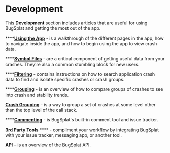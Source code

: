 # Development

This **Development** section includes articles that are useful for using BugSplat and getting the most out of the app. &#x20;

****[**Using the App**](using-the-app.md) - is a walkthrough of the different pages in the app, how to navigate inside the app, and how to begin using the app to view crash data. &#x20;

****[**Symbol Files**](working-with-symbol-files/) - are a critical component of getting useful data from your crashes.  They're also a common stumbling block for new users.

****[**Filtering**](searching/search.md) - contains instructions on how to search application crash data to find and isolate specific crashes or crash groups.

****[**Grouping**](searching/grouping.md) - is an overview of how to compare groups of crashes to see into crash and stability trends.&#x20;

[**Crash Grouping**](../../education/how-tos/crash-grouping-concepts.md) - is a way to group a set of crashes at some level other than the top level of the call stack.

****[**Commenting**](commenting.md) - is BugSplat's built-in comment tool and issue tracker.

[**3rd Party Tools**](integrating-with-tools/) **** - compliment your workflow by integrating BugSplat with your issue tracker, messaging app, or another tool.

[**API**](web-services/) – is an overview of the BugSplat API.

